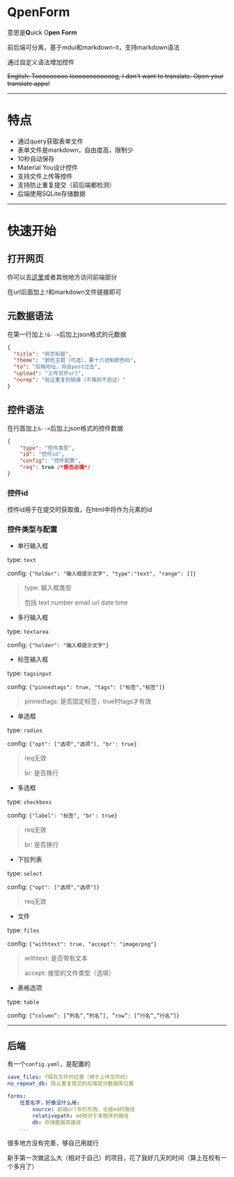 # QpenForm

意思是**Q**uick O**pen** **Form**

前后端可分离，基于mdui和markdown-it，支持markdown语法

通过自定义语法增加控件

~~English: Tooooooooo loooooooooooog, I don't want to translate. Open your translate apps!~~

---

# 特点

- 通过query获取表单文件
- 表单文件是markdown，自由度高，限制少
- 10秒自动保存
- Material You设计控件
- 支持文件上传等控件
- 支持防止重复提交（前后端都检测）
- 后端使用SQLite存储数据

---

# 快速开始

## 打开网页

你可以去[这里](https://ftz-tools.netlify.app/form/index.html)或者其他地方访问前端部分

在url后面加上`?`和markdown文件链接即可

## 元数据语法

在第一行加上`!&-->`后加上json格式的元数据

```json
{
  "title": "网页标题",
  "theme": "颜色主题（可选），要十六进制颜色码",
  "to": "后端地址，将会post过去",
  "upload": "上传文件url",
  "norep": "验证重复的链接（不填则不验证）"
}
```

## 控件语法

在行首加上`&-->`后加上json格式的控件数据

```json
{
    "type": "控件类型",
    "id": "控件id",
    "config": "控件配置",
    "req": true /*是否必填*/
}
```

### 控件id

控件id用于在提交时获取值，在html中将作为元素的id

### 控件类型与配置

- 单行输入框

type: `text`

config: `{"holder": "输入框提示文字", "type":"text", "range": []}`

> type: 输入框类型
>
> 包括 text number email url date time
>

- 多行输入框

type: `textarea`

config: `{"holder": "输入框提示文字"}`

- 标签输入框

type: `tagsinput`

config: `{"pinnedtags": true, "tags": ["标签","标签"]}`

> pinnedtags: 是否固定标签，true时tags才有效

- 单选框

type: `radios`

config: `{"opt": ["选项","选项"], "br': true}`

> req无效
>
> br: 是否换行

- 多选框

type: `checkboxs`

config: `{"label": "标签", "br': true}`

> req无效
>
> br: 是否换行

- 下拉列表

type: `select`

config: `{"opt": ["选项","选项"]}`

> req无效

- 文件

type: `files`

config: `{"withtext": true, "accept": "image/png"}`

> withtext: 是否带有文本
>
> accept: 接受的文件类型（选填）

- 表格选项

type: `table`

config: `{“column”: [”列名”,”列名”], ”row”: [”行名”,”行名”]}`

---

## 后端

有一个`config.yaml`，是配置的

```yaml
save_files: f保存文件的位置（用于上传文件的）
no_repeat_db: 防止重复提交的后端部分数据库位置

forms:
    任意名字，好像没什么用:
        source: 前端url写的东西，也是md的路径
        relativepath: md相对于本程序的路径
        db: 存储数据库路径
    ...
```

很多地方没有完善，够自己用就行

新手第一次做这么大（相对于自己）的项目，花了我好几天的时间（算上在校有一个多月了）